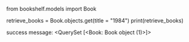 from bookshelf.models import Book

retrieve_books = Book.objects.get(title = "1984")
print(retrieve_books)

success message:
<QuerySet [<Book: Book object (1)>]>
